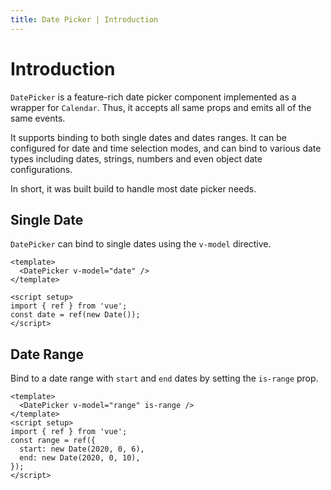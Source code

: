 ```yaml
---
title: Date Picker | Introduction
---
```


# Introduction

`DatePicker` is a feature-rich date picker component implemented as a wrapper for `Calendar`. Thus, it accepts all same props and emits all of the same events.

It supports binding to both single dates and dates ranges. It can be configured for date and time selection modes, and can bind to various date types including dates, strings, numbers and even object date configurations.

In short, it was built build to handle most date picker needs.

## Single Date

`DatePicker` can bind to single dates using the `v-model` directive.

<DateWithValue />

```vue
<template>
  <DatePicker v-model="date" />
</template>

<script setup>
import { ref } from 'vue';
const date = ref(new Date());
</script>
```

## Date Range

Bind to a date range with `start` and `end` dates by setting the `is-range` prop.

<DateWithValue is-range />

```vue
<template>
  <DatePicker v-model="range" is-range />
</template>
<script setup>
import { ref } from 'vue';
const range = ref({
  start: new Date(2020, 0, 6),
  end: new Date(2020, 0, 10),
});
</script>
```